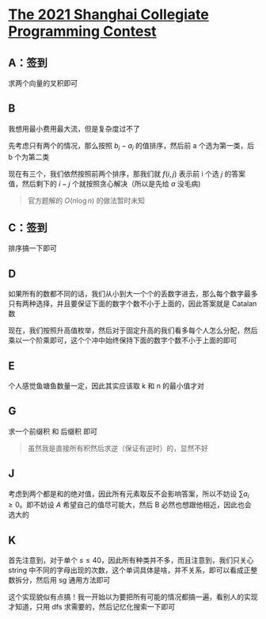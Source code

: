 # [The 2021 Shanghai Collegiate Programming Contest](https://codeforces.com/gym/103186/)

## A：签到

求两个向量的叉积即可

## B

我想用最小费用最大流，但是复杂度过不了

先考虑只有两个的情况，那么按照 $b_i - a_i$ 的值排序，然后前 a 个选为第一类，后 b 个为第二类

现在有三个，我们依然按照前两个排序，那我们就 $f(i, j)$ 表示前 i 个选 $j$ 的答案值，然后剩下的 $i - j$ 个就按照贪心解决（所以是先给 $a$ 没毛病)

> 官方题解的 $O(n \log n)$ 的做法暂时未知

## C：签到

排序搞一下即可

## D

如果所有的数都不同的话，我们从小到大一个个的丢数字进去，那么每个数字最多只有两种选择，并且要保证下面的数字个数不小于上面的，因此答案就是 Catalan 数

现在，我们按照升高值枚举，然后对于固定升高的我们看多每个人怎么分配，然后乘以一个阶乘即可，这个个冲中始终保持下面的数字个数不小于上面的即可

## E

个人感觉鱼塘鱼数量一定，因此其实应该取 k 和 n 的最小值才对


## G

求一个前缀积 和 后缀积 即可

> 虽然我是直接所有积然后求逆（保证有逆时）的，显然不好


## J

考虑到两个都是和的绝对值，因此所有元素取反不会影响答案，所以不妨设 $\sum a_i \geq 0$。即不妨设 $A$ 希望自己的值尽可能大，然后 B 必然也想跟他相近，因此也会选大的

## K

首先注意到，对于单个 $s \leq 40$，因此所有种类并不多，而且注意到，我们只关心 string 中不同的字母出现的次数，这个单词具体是啥，并不关系，即可以看成正整数拆分，然后用 sg 通用方法即可

这个实现貌似有点搞！我一开始以为要把所有可能的情况都搞一遍，看别人的实现才知道，只用 dfs 求需要的，然后记忆化搜索一下即可
